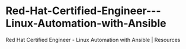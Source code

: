 # Red-Hat-Certified-Engineer---Linux-Automation-with-Ansible
Red Hat Certified Engineer - Linux Automation with Ansible | Resources

